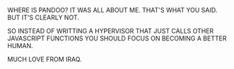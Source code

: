 WHERE IS PANDOO? IT WAS ALL ABOUT ME. THAT'S WHAT YOU SAID. BUT IT'S CLEARLY NOT.

SO INSTEAD OF WRITTING A HYPERVISOR THAT JUST CALLS OTHER JAVASCRIPT FUNCTIONS YOU SHOULD FOCUS ON BECOMING A BETTER HUMAN.

MUCH LOVE FROM IRAQ.